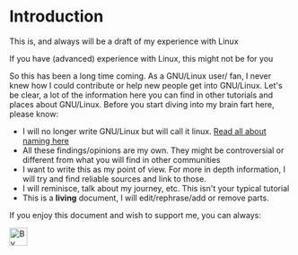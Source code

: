 # Introduction

<warning>This is, and always will be a draft of my experience with Linux</warning>

<warning>If you have (advanced) experience with Linux, this might not be for you</warning>

So this has been a long time coming. As a GNU/Linux user/ fan, I never knew how I could contribute or help new
people get into GNU/Linux. Let's be clear, a lot of the information here you can find in other tutorials and places
about GNU/Linux. Before you start diving into my brain fart here, please know:

- I will no longer write GNU/Linux but will call it
  linux. [Read all about naming here](https://www.gnu.org/gnu/gnu-linux-faq.html#why)
- All these findings/opinions are my own. They might be controversial or different from what you will find in other
  communities
- I want to write this as my point of view. For more in depth information, I will try and find reliable
  sources and link to those.
- I will reminisce, talk about my journey, etc. This isn't your typical tutorial
- This is a **living** document, I will edit/rephrase/add or remove parts.

If you enjoy this document and wish to support me, you can always:

<a href="https://www.buymeacoffee.com/rvdk" target="_blank">
<img src="buy-me-a-coffee.png" height="32"  alt="By me a coffee"/>
</a>

